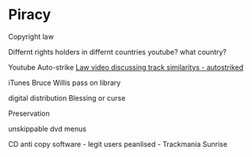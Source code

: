 Piracy
======

Copyright law

Differnt rights holders in differnt countries
youtube? what country?

Youtube Auto-strike
[Law video discussing track similaritys - autostriked](https://www.law.nyu.edu/centers/engelberg/news/2020-03-04-youtube-takedown)


iTunes Bruce Willis pass on library

digital distribution
Blessing or curse

Preservation


unskippable dvd menus

CD anti copy software - legit users peanlised - Trackmania Sunrise

